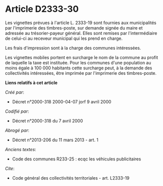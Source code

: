 # Article D2333-30

Les vignettes prévues à l'article L. 2333-19 sont fournies aux municipalités par l'imprimerie des timbres-poste, sur demande
signée du maire et adressée au trésorier-payeur général. Elles sont remises par l'intermédiaire de celui-ci au receveur
municipal qui les prend en charge.

Les frais d'impression sont à la charge des communes intéressées.

Les vignettes mobiles portent en surcharge le nom de la commune au profit de laquelle la taxe est instituée. Pour les
communes d'une population au moins égale à 100 000 habitants cette surcharge peut, à la demande des collectivités
intéressées, être imprimée par l'imprimerie des timbres-poste.

**Liens relatifs à cet article**

_Créé par_:

  - Décret n°2000-318 2000-04-07 jorf 9 avril 2000

_Codifié par_:

  - Décret n°2000-318 du 7 avril 2000

_Abrogé par_:

  - Décret n°2013-206 du 11 mars 2013 - art. 1

_Anciens textes_:

  - Code des communes R233-25 : ecqc les véhicules publicitaires

_Cite_:

  - Code général des collectivités territoriales - art. L2333-19

